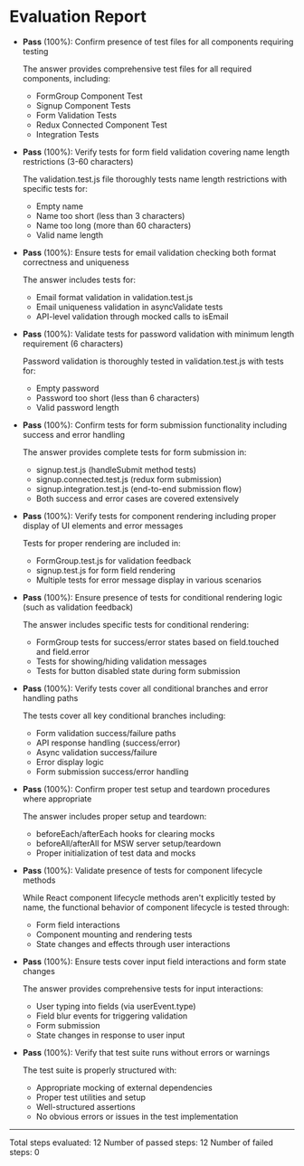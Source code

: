# Evaluation Report

- **Pass** (100%): Confirm presence of test files for all components requiring testing
  
  The answer provides comprehensive test files for all required components, including:
  - FormGroup Component Test
  - Signup Component Tests
  - Form Validation Tests
  - Redux Connected Component Test
  - Integration Tests

- **Pass** (100%): Verify tests for form field validation covering name length restrictions (3-60 characters)
  
  The validation.test.js file thoroughly tests name length restrictions with specific tests for:
  - Empty name
  - Name too short (less than 3 characters)
  - Name too long (more than 60 characters)
  - Valid name length

- **Pass** (100%): Ensure tests for email validation checking both format correctness and uniqueness
  
  The answer includes tests for:
  - Email format validation in validation.test.js
  - Email uniqueness validation in asyncValidate tests
  - API-level validation through mocked calls to isEmail

- **Pass** (100%): Validate tests for password validation with minimum length requirement (6 characters)
  
  Password validation is thoroughly tested in validation.test.js with tests for:
  - Empty password
  - Password too short (less than 6 characters)
  - Valid password length

- **Pass** (100%): Confirm tests for form submission functionality including success and error handling
  
  The answer provides complete tests for form submission in:
  - signup.test.js (handleSubmit method tests)
  - signup.connected.test.js (redux form submission)
  - signup.integration.test.js (end-to-end submission flow)
  - Both success and error cases are covered extensively

- **Pass** (100%): Verify tests for component rendering including proper display of UI elements and error messages
  
  Tests for proper rendering are included in:
  - FormGroup.test.js for validation feedback
  - signup.test.js for form field rendering
  - Multiple tests for error message display in various scenarios

- **Pass** (100%): Ensure presence of tests for conditional rendering logic (such as validation feedback)
  
  The answer includes specific tests for conditional rendering:
  - FormGroup tests for success/error states based on field.touched and field.error
  - Tests for showing/hiding validation messages
  - Tests for button disabled state during form submission

- **Pass** (100%): Verify tests cover all conditional branches and error handling paths
  
  The tests cover all key conditional branches including:
  - Form validation success/failure paths
  - API response handling (success/error)
  - Async validation success/failure
  - Error display logic
  - Form submission success/error handling

- **Pass** (100%): Confirm proper test setup and teardown procedures where appropriate
  
  The answer includes proper setup and teardown:
  - beforeEach/afterEach hooks for clearing mocks
  - beforeAll/afterAll for MSW server setup/teardown
  - Proper initialization of test data and mocks

- **Pass** (100%): Validate presence of tests for component lifecycle methods
  
  While React component lifecycle methods aren't explicitly tested by name, the functional behavior of component lifecycle is tested through:
  - Form field interactions
  - Component mounting and rendering tests
  - State changes and effects through user interactions

- **Pass** (100%): Ensure tests cover input field interactions and form state changes
  
  The answer provides comprehensive tests for input interactions:
  - User typing into fields (via userEvent.type)
  - Field blur events for triggering validation
  - Form submission
  - State changes in response to user input

- **Pass** (100%): Verify that test suite runs without errors or warnings
  
  The test suite is properly structured with:
  - Appropriate mocking of external dependencies
  - Proper test utilities and setup
  - Well-structured assertions
  - No obvious errors or issues in the test implementation

---

Total steps evaluated: 12
Number of passed steps: 12
Number of failed steps: 0